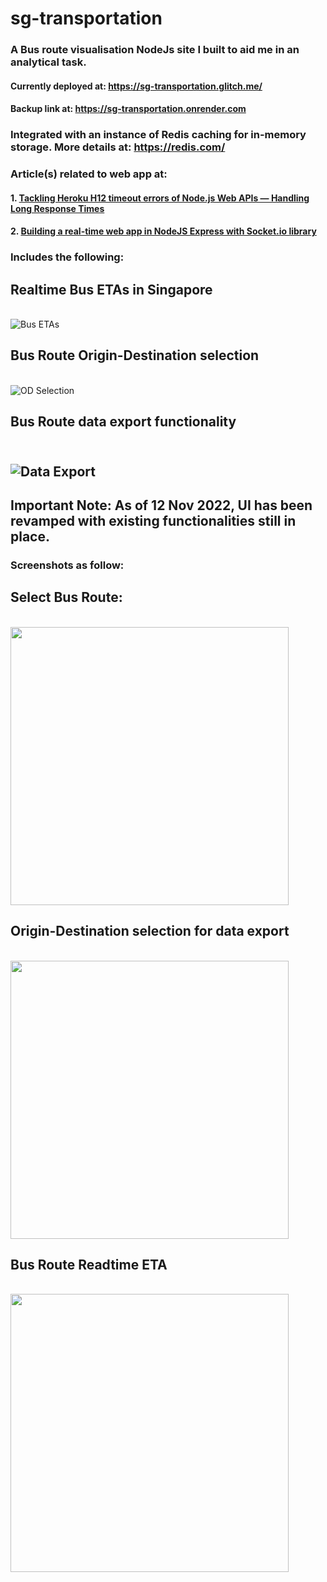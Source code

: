 # sg-transportation
### A Bus route visualisation NodeJs site I built to aid me in an analytical task. 
#### Currently deployed at: https://sg-transportation.glitch.me/
#### Backup link at: https://sg-transportation.onrender.com

### Integrated with an instance of Redis caching for in-memory storage. More details at: https://redis.com/

### Article(s) related to web app at: 
#### 1. [Tackling Heroku H12 timeout errors of Node.js Web APIs — Handling Long Response Times](https://towardsdatascience.com/tackling-heroku-h12-timeout-errors-of-node-js-web-apis-handling-long-response-times-8fbafe46cd40)
#### 2. [Building a real-time web app in NodeJS Express with Socket.io library](https://towardsdatascience.com/building-a-real-time-web-app-in-nodejs-express-with-socket-io-library-d9b50aded6e6)

### Includes the following:
## Realtime Bus ETAs in Singapore
<br/>![Bus ETAs](https://miro.medium.com/max/1400/1*QKFF2dM6D7apIZfRLn30Jg.png)
## Bus Route Origin-Destination selection
<br/>![OD Selection](https://miro.medium.com/max/1050/1*dDjLS1LBpUOlTFh357ozLg.png)
## Bus Route data export functionality
<br/>![Data Export](https://miro.medium.com/max/1050/1*MrnOOOJPG62tror-WAPseg.png)
---
## Important Note: As of 12 Nov 2022, UI has been revamped with existing functionalities still in place. 

### Screenshots as follow:
## Select Bus Route:
<br/><img src="https://github.com/incubated-geek-cc/sg-transportation/raw/main/public/img/updated_ui.jpg" height="445px" />
## Origin-Destination selection for data export
<br/><img src="https://github.com/incubated-geek-cc/sg-transportation/raw/main/public/img/updated_ui_bus_route_od_selection.jpg" height="445px" />
## Bus Route Readtime ETA
<br/><img src="https://github.com/incubated-geek-cc/sg-transportation/raw/main/public/img/updated_ui_bus_etas.jpg" height="445px" />